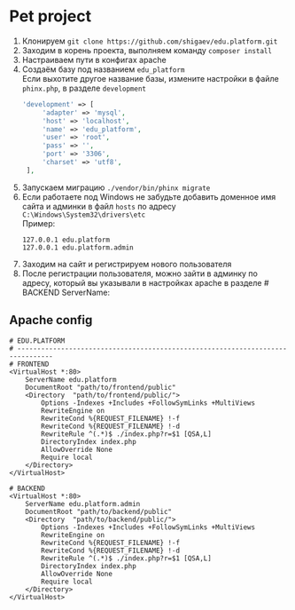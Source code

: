 # Pet project

1) Клонируем ```git clone https://github.com/shigaev/edu.platform.git```
2) Заходим в корень проекта, выполняем команду ```composer install```
3) Настраиваем пути в конфигах apache
4) Создаём базу под названием ```edu_platform```  
   Если выхотите другое название базы, измените настройки в файле ```phinx.php```, в разделе ```development```
   ```php
   'development' => [
        'adapter' => 'mysql',
        'host' => 'localhost',
        'name' => 'edu_platform',
        'user' => 'root',
        'pass' => '',
        'port' => '3306',
        'charset' => 'utf8',
    ],
   ```
5) Запускаем миграцию ```./vendor/bin/phinx migrate```
6) Если работаете под Windows не забудьте добавить доменное имя сайта и админки в файл ```hosts``` по адресу  
   ```C:\Windows\System32\drivers\etc```  
   Пример:
   ```
   127.0.0.1 edu.platform
   127.0.0.1 edu.platform.admin
   ```
7) Заходим на сайт и регистрируем нового пользователя
8) После регистрации пользователя, можно зайти в админку по адресу, который вы указывали в настройках apache в разделе #
   BACKEND ServerName:

## Apache config

```apacheconf
# EDU.PLATFORM
# -------------------------------------------------------------------------------
# FRONTEND
<VirtualHost *:80>
	ServerName edu.platform
	DocumentRoot "path/to/frontend/public"
	<Directory  "path/to/frontend/public/">
		Options -Indexes +Includes +FollowSymLinks +MultiViews
        RewriteEngine on
        RewriteCond %{REQUEST_FILENAME} !-f
        RewriteCond %{REQUEST_FILENAME} !-d
        RewriteRule ^(.*)$ ./index.php?r=$1 [QSA,L]
        DirectoryIndex index.php
		AllowOverride None
		Require local
	</Directory>
</VirtualHost>

# BACKEND
<VirtualHost *:80>
	ServerName edu.platform.admin
	DocumentRoot "path/to/backend/public"
	<Directory  "path/to/backend/public/">
		Options -Indexes +Includes +FollowSymLinks +MultiViews
        RewriteEngine on
        RewriteCond %{REQUEST_FILENAME} !-f
        RewriteCond %{REQUEST_FILENAME} !-d
        RewriteRule ^(.*)$ ./index.php?r=$1 [QSA,L]
        DirectoryIndex index.php
		AllowOverride None
		Require local
	</Directory>
</VirtualHost>
```